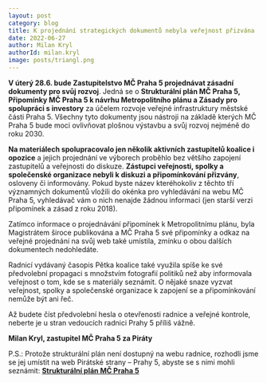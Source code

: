 ```yaml
---
layout: post
category: blog
title: K projednání strategických dokumentů nebyla veřejnost přizvána
date: 2022-06-27
author: Milan Kryl
authorId: milan.kryl
image: posts/triangl.png
---
```


**V úterý 28.6. bude Zastupitelstvo MČ Praha 5 projednávat zásadní dokumenty pro svůj rozvoj**. Jedná se o  **Strukturální plán MČ Praha 5, Připomínky MČ Praha 5 k návrhu Metropolitního plánu a Zásady pro spolupráci s investory** za účelem rozvoje veřejné infrastruktury městské části Praha 5. Všechny tyto dokumenty jsou nástroji na základě kterých MČ Praha 5 bude moci ovlivňovat plošnou výstavbu a svůj rozvoj nejméně do roku 2030.

**Na materiálech spolupracovalo jen několik aktivních zastupitelů koalice i opozice** a  jejich projednání ve výborech proběhlo bez většího zapojení zastupitelů a veřejnosti do diskuze. **Zástupci veřejnosti, spolky a společenské organizace nebyli k diskuzi a připomínkování přizvány**, osloveny či informovány. Pokud byste název kteréhokoliv z těchto tří významných dokumentů vložili do okénka pro vyhledávání na webu MČ Praha 5, vyhledávač vám o nich nenajde žádnou informaci (jen starší verzi připomínek a zásad z roku 2018). 

Zatímco informace o projednávání připomínek k Metropolitnímu plánu, byla Magistrátem široce publikována a MČ Praha 5 své připomínky a odkaz na veřejné projednání na svůj web také umístila, zmínku o obou dalších dokumentech nedohledáte.

Radnicí vydávaný časopis Pětka koalice také využila spíše ke své předvolební propagaci s množstvím fotografií politiků než aby informovala veřejnost o tom, kde se s materiály seznámit. O nějaké snaze vyzvat veřejnost, spolky a společenské organizace k zapojení se a připomínkování nemůže být ani řeč. 

Až budete číst předvolební hesla o otevřenosti radnice a veřejné kontrole, neberte je u stran vedoucích radnici Prahy 5 příliš vážně. 

**Milan Kryl, zastupitel MČ Praha 5 za Piráty**


P.S.: Protože strukturální plán není dostupný na webu radnice, rozhodli jsme se jej umístit na web Pirátské strany – Prahy 5, abyste se s nimi mohli seznámit: **[Strukturální plán MČ Praha 5](https://drive.google.com/file/d/1r4zOtJrV5muM8-Gh6M478b0H7kCqFlgS/view?usp=sharing)**
